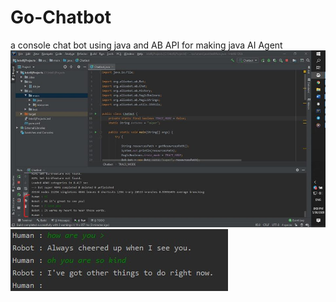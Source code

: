# Go-Chatbot
a console chat bot using java and AB API for making java AI Agent
![app](images/app.jpg?raw=true "Title")
![app2](images/app2.jpg?raw=true "Title")
